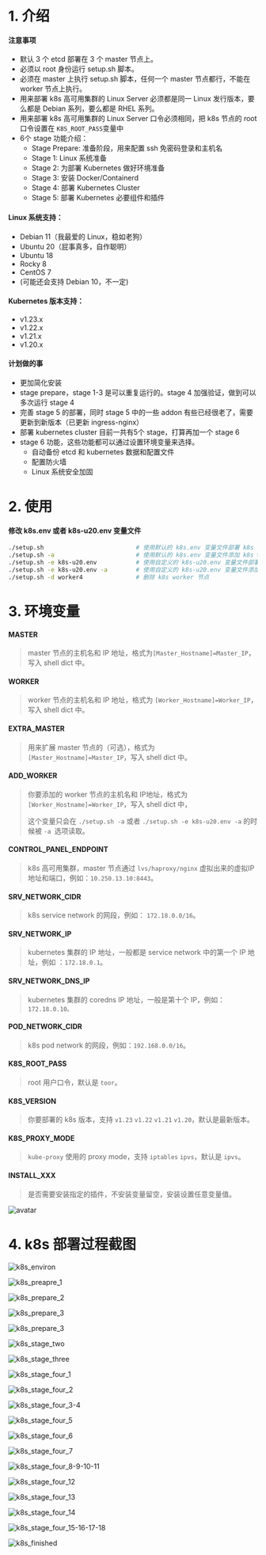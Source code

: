 # 1. 介绍

#### 注意事项 

- 默认 3 个 etcd 部署在 3 个 master 节点上。
- 必须以 root 身份运行 setup.sh 脚本。
- 必须在 master 上执行 setup.sh 脚本，任何一个 master 节点都行，不能在 worker 节点上执行。
- 用来部署 k8s 高可用集群的 Linux Server 必须都是同一 Linux 发行版本，要么都是 Debian 系列，要么都是 RHEL 系列。
- 用来部署 k8s 高可用集群的 Linux Server 口令必须相同，把 k8s 节点的 root 口令设置在 `K8S_ROOT_PASS`变量中 
- 6个 stage 功能介绍：
    - Stage Prepare: 准备阶段，用来配置 ssh 免密码登录和主机名
    - Stage 1: Linux 系统准备
    - Stage 2: 为部署 Kubernetes 做好环境准备
    - Stage 3: 安装 Docker/Containerd
    - Stage 4: 部署 Kubernetes Cluster
    - Stage 5: 部署 Kubernetes 必要组件和插件


#### Linux 系统支持：

- Debian 11（我最爱的 Linux，稳如老狗）
- Ubuntu 20（屁事真多，自作聪明）
- Ubuntu 18
- Rocky 8
- CentOS 7
- (可能还会支持 Debian 10，不一定)

#### Kubernetes 版本支持：

- v1.23.x
- v1.22.x
- v1.21.x
- v1.20.x

#### 计划做的事

- 更加简化安装
- stage prepare，stage 1-3 是可以重复运行的。stage 4 加强验证，做到可以多次运行 stage 4
- 完善 stage 5 的部署，同时 stage 5 中的一些 addon 有些已经很老了，需要更新到新版本（已更新 ingress-nginx）
- 部署 kubernetes cluster 目前一共有5个 stage，打算再加一个 stage 6
- stage 6 功能，这些功能都可以通过设置环境变量来选择。
    - 自动备份 etcd 和 kubernetes 数据和配置文件
    - 配置防火墙
    - Linux 系统安全加固

# 2. 使用

#### 修改 k8s.env 或者 k8s-u20.env 变量文件

```bash
./setup.sh                     		# 使用默认的 k8s.env 变量文件部署 k8s 高可用集群
./setup.sh -a                  		# 使用默认的 k8s.env 变量文件添加 k8s worker 节点
./setup.sh -e k8s-u20.env       	# 使用自定义的 k8s-u20.env 变量文件部署 k8s 高可用集群
./setup.sh -e k8s-u20.env -a    	# 使用自定义的 k8s-u20.env 变量文件添加 k8s worker 节点
./setup.sh -d worker4          		# 删除 k8s worker 节点
```

# 3. 环境变量



#### MASTER

> master 节点的主机名和 IP 地址，格式为`[Master_Hostname]=Master_IP`，写入 shell dict 中。

#### WORKER

> worker 节点的主机名和 IP 地址，格式为 `[Worker_Hostname]=Worker_IP`，写入 shell dict 中。

#### EXTRA_MASTER

> 用来扩展 master 节点的（可选），格式为` [Master_Hostname]=Master_IP`，写入 shell dict 中。

#### ADD_WORKER

> 你要添加的 worker 节点的主机名和 IP地址，格式为  `[Worker_Hostname]=Worker_IP`，写入 shell dict 中，
>
> 这个变量只会在 `./setup.sh -a` 或者 `./setup.sh -e k8s-u20.env -a`  的时候被 `-a `选项读取。

#### CONTROL_PANEL_ENDPOINT

> k8s 高可用集群，master 节点通过 `lvs/haproxy/nginx` 虚拟出来的虚拟IP 地址和端口，例如：`10.250.13.10:8443`。

#### SRV_NETWORK_CIDR

> k8s service network 的网段，例如： `172.18.0.0/16`。

#### SRV_NETWORK_IP

> kubernetes 集群的 IP 地址，一般都是 service network 中的第一个 IP 地址，例如 ：`172.18.0.1`。

#### SRV_NETWORK_DNS_IP

> kubernetes 集群的 coredns IP 地址，一般是第十个 IP，例如： `172.18.0.10。`

#### POD_NETWORK_CIDR

> k8s pod network 的网段，例如：`192.168.0.0/16`。

#### K8S_ROOT_PASS

> root 用户口令，默认是 `toor`。

#### K8S_VERSION

> 你要部署的 k8s 版本，支持 `v1.23` `v1.22` `v1.21` `v1.20`，默认是最新版本。

#### K8S_PROXY_MODE

> `kube-proxy` 使用的 proxy mode，支持 `iptables`  `ipvs`，默认是 `ipvs`。

#### INSTALL_XXX

> 是否需要安装指定的插件，不安装变量留空，安装设置任意变量值。



![avatar](doc/pics/k8s.env.png)

# 4. k8s 部署过程截图

![k8s_environ](doc/pics/k8s_environ.png)

![k8s_preapre_1](doc/pics/k8s_preapre_1.png)

![k8s_prepare_2](doc/pics/k8s_prepare_2.png)

![k8s_prepare_3](doc/pics/k8s_prepare_3.png)

![k8s_prepare_3](doc/pics/k8s_stage_one.png)

![k8s_stage_two](doc/pics/k8s_stage_two.png)

![k8s_stage_three](doc/pics/k8s_stage_three.png)

![k8s_stage_four_1](doc/pics/k8s_stage_four_1.png)

![k8s_stage_four_2](doc/pics/k8s_stage_four_2.png)

![k8s_stage_four_3-4](doc/pics/k8s_stage_four_3-4.png)

![k8s_stage_four_5](doc/pics/k8s_stage_four_5.png)

![k8s_stage_four_6](doc/pics/k8s_stage_four_6.png)

![k8s_stage_four_7](doc/pics/k8s_stage_four_7.png)

![k8s_stage_four_8-9-10-11](doc/pics/k8s_stage_four_8-9-10-11.png)

![k8s_stage_four_12](doc/pics/k8s_stage_four_12.png)

![k8s_stage_four_13](doc/pics/k8s_stage_four_13.png)

![k8s_stage_four_14](doc/pics/k8s_stage_four_14.png)

![k8s_stage_four_15-16-17-18](doc/pics/k8s_stage_four_15-16-17-18.png)

![k8s_finished](doc/pics/k8s_finished.png)
